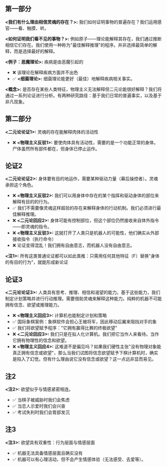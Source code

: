 ## 第一部分

**<我们有什么理由相信灵魂的存在？>:** 我们如何证明事物的普遍存在？我们运用感官——看、触摸、听。

**<如何证明我们看不见的事物？>:** 例如原子——理论能解释其存在，我们通过推断相信它们存在。我们使用一种称为"最佳解释推理"的程序。并非选择最简单的解释，而是选择最好的解释。

**<例子：恶魔理论>:** 疾病是由恶魔引起的

- ❌ 该理论在解释疾病方面并不出色
- ✅ **<细菌理论>:** 细菌理论能更好（最佳）地解释疾病相关事实。

**<概念>:** 是否存在某些人类特征，物理主义无法解释但二元论能很好解释？我们将通过一系列论证进行分析。有两种研究路径：基于我们日常的普遍事实，以及基于非凡现象。

## 第二部分

**<二元论论证1>:** 灵魂的存在能解释肉体的活动性

- ❌ **<物理主义反驳1>:** 要使肉体具有活动性，需要的是一个功能正常的身体。尸体虽然所有部件都在，但身体已停止运作。

## 论证2

**<二元论论证2>:** 身体要有目的地运作，需要某种驱动力量（幕后操控者）。灵魂承担这个角色。

- ❌ **<物理主义反驳2>:** 我们可以用身体中存在的某个指挥和驱动身体的部位来解释有目的的行为。
- ✅ 我们不需要像灵魂这样超验的存在来解释身体的行动机制。我们必须进行最佳解释推理。
- ❌ **<二元论回应2>:** 身体可能有控制部位，但这个部位仍然接收来自体外指令——即灵魂的指令。
- ❌ **<物理主义反驳3>:** 这就打开了人类只是机器人的可能性，他们确实从外部接收指令（执行命令）
- ❌ 论证变得混乱！我们拥有自由意志，而机器人没有自由意志。

**<注1>:** 所有这类普通论证都可以如此类推：只需用任何其他特征（F）替换"身体的有目的行为"，就能形成新论证

## 论证3

**<二元论论证3>:** 人类具有思考、推理、相信和渴望的能力。基于这些能力，我们制定计划策略并进行行动推理。需要借助灵魂来解释这种能力。纯粹的机器不可能拥有信念、欲望或推理能力。

- ❌ **<物理主义回应3>:** 计算机也能制定计划和策略
- ✅ 国际象棋案例：象棋软件会担心王被将军，因此移动后翼来阻挡对手的象
- ✅ 我们将欲望赋予程序："它拥有赢得比赛的终极欲望"
- ❌ **<二元论回应3>:** 我们只是在拟人化计算机。我们把它当作人来看待。当作它拥有物理性的信念和欲望。
- ❌ **<物理主义回应4>:** 这难道不是偏见吗？如果我们硬性主张"没有物理对象能真正拥有信念或欲望"，那么当我们试图将信念欲望赋予下棋计算机时，确实是陷入了幻觉。但有什么理由说它没有信念或欲望？这一点远非显而易见。

## 注2

**<注2>:** 欲望似乎与情感紧密相连。

- ✅ 当棋子被威胁时我们会焦虑
- ✅ 当恋人示爱时我们会兴奋
- ✅ 考试失利时我们会胃部发沉

## 注3

**<注3>:** 欲望具有双重性：行为层面与情感层面

- ✅ 机器无法具备情感层面且确实没有
- ✅ 机器可以有心理活动，但不会产生情感体验（无法感受、去爱等）。
